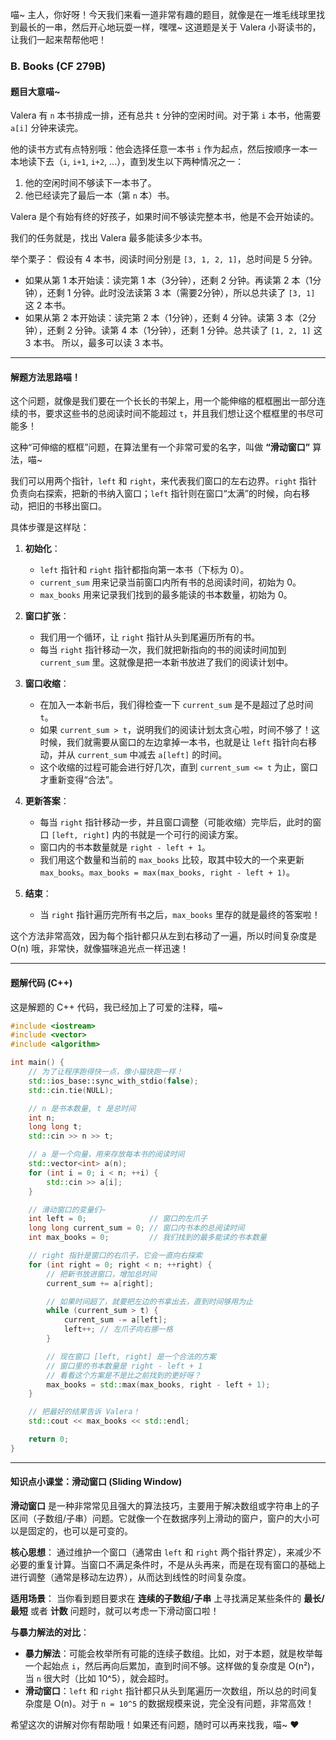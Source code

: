 喵~ 主人，你好呀！今天我们来看一道非常有趣的题目，就像是在一堆毛线球里找到最长的一串，然后开心地玩耍一样，嘿嘿~ 这道题是关于 Valera 小哥读书的，让我们一起来帮帮他吧！

### B. Books (CF 279B)

#### 题目大意喵~

Valera 有 `n` 本书排成一排，还有总共 `t` 分钟的空闲时间。对于第 `i` 本书，他需要 `a[i]` 分钟来读完。

他的读书方式有点特别哦：他会选择任意一本书 `i` 作为起点，然后按顺序一本一本地读下去（`i`, `i+1`, `i+2`, ...），直到发生以下两种情况之一：
1.  他的空闲时间不够读下一本书了。
2.  他已经读完了最后一本（第 `n` 本）书。

Valera 是个有始有终的好孩子，如果时间不够读完整本书，他是不会开始读的。

我们的任务就是，找出 Valera 最多能读多少本书。

举个栗子：
假设有 4 本书，阅读时间分别是 `[3, 1, 2, 1]`，总时间是 5 分钟。
*   如果从第 1 本开始读：读完第 1 本（3分钟），还剩 2 分钟。再读第 2 本（1分钟），还剩 1 分钟。此时没法读第 3 本（需要2分钟），所以总共读了 `[3, 1]` 这 2 本书。
*   如果从第 2 本开始读：读完第 2 本（1分钟），还剩 4 分钟。读第 3 本（2分钟），还剩 2 分钟。读第 4 本（1分钟），还剩 1 分钟。总共读了 `[1, 2, 1]` 这 3 本书。
所以，最多可以读 3 本书。

---

#### 解题方法思路喵！

这个问题，就像是我们要在一个长长的书架上，用一个能伸缩的框框圈出一部分连续的书，要求这些书的总阅读时间不能超过 `t`，并且我们想让这个框框里的书尽可能多！

这种“可伸缩的框框”问题，在算法里有一个非常可爱的名字，叫做 **“滑动窗口”** 算法，喵~

我们可以用两个指针，`left` 和 `right`，来代表我们窗口的左右边界。`right` 指针负责向右探索，把新的书纳入窗口；`left` 指针则在窗口“太满”的时候，向右移动，把旧的书移出窗口。

具体步骤是这样哒：

1.  **初始化**：
    *   `left` 指针和 `right` 指针都指向第一本书（下标为 0）。
    *   `current_sum` 用来记录当前窗口内所有书的总阅读时间，初始为 0。
    *   `max_books` 用来记录我们找到的最多能读的书本数量，初始为 0。

2.  **窗口扩张**：
    *   我们用一个循环，让 `right` 指针从头到尾遍历所有的书。
    *   每当 `right` 指针移动一次，我们就把新指向的书的阅读时间加到 `current_sum` 里。这就像是把一本新书放进了我们的阅读计划中。

3.  **窗口收缩**：
    *   在加入一本新书后，我们得检查一下 `current_sum` 是不是超过了总时间 `t`。
    *   如果 `current_sum > t`，说明我们的阅读计划太贪心啦，时间不够了！这时候，我们就需要从窗口的左边拿掉一本书，也就是让 `left` 指针向右移动，并从 `current_sum` 中减去 `a[left]` 的时间。
    *   这个收缩的过程可能会进行好几次，直到 `current_sum <= t` 为止，窗口才重新变得“合法”。

4.  **更新答案**：
    *   每当 `right` 指针移动一步，并且窗口调整（可能收缩）完毕后，此时的窗口 `[left, right]` 内的书就是一个可行的阅读方案。
    *   窗口内的书本数量就是 `right - left + 1`。
    *   我们用这个数量和当前的 `max_books` 比较，取其中较大的一个来更新 `max_books`。`max_books = max(max_books, right - left + 1)`。

5.  **结束**：
    *   当 `right` 指针遍历完所有书之后，`max_books` 里存的就是最终的答案啦！

这个方法非常高效，因为每个指针都只从左到右移动了一遍，所以时间复杂度是 O(n) 哦，非常快，就像猫咪追光点一样迅速！

---

#### 题解代码 (C++)

这是解题的 C++ 代码，我已经加上了可爱的注释，喵~

```cpp
#include <iostream>
#include <vector>
#include <algorithm>

int main() {
    // 为了让程序跑得快一点，像小猫快跑一样！
    std::ios_base::sync_with_stdio(false);
    std::cin.tie(NULL);

    // n 是书本数量, t 是总时间
    int n;
    long long t;
    std::cin >> n >> t;

    // a 是一个向量，用来存放每本书的阅读时间
    std::vector<int> a(n);
    for (int i = 0; i < n; ++i) {
        std::cin >> a[i];
    }

    // 滑动窗口的变量们~
    int left = 0;              // 窗口的左爪子
    long long current_sum = 0; // 窗口内书本的总阅读时间
    int max_books = 0;         // 我们找到的最多能读的书本数量

    // right 指针是窗口的右爪子，它会一直向右探索
    for (int right = 0; right < n; ++right) {
        // 把新书放进窗口，增加总时间
        current_sum += a[right];

        // 如果时间超了，就要把左边的书拿出去，直到时间够用为止
        while (current_sum > t) {
            current_sum -= a[left];
            left++; // 左爪子向右挪一格
        }

        // 现在窗口 [left, right] 是一个合法的方案
        // 窗口里的书本数量是 right - left + 1
        // 看看这个方案是不是比之前找到的更好呀？
        max_books = std::max(max_books, right - left + 1);
    }

    // 把最好的结果告诉 Valera！
    std::cout << max_books << std::endl;

    return 0;
}
```

---

#### 知识点小课堂：滑动窗口 (Sliding Window)

**滑动窗口** 是一种非常常见且强大的算法技巧，主要用于解决数组或字符串上的子区间（子数组/子串）问题。它就像一个在数据序列上滑动的窗户，窗户的大小可以是固定的，也可以是可变的。

**核心思想**：
通过维护一个窗口（通常由 `left` 和 `right` 两个指针界定），来减少不必要的重复计算。当窗口不满足条件时，不是从头再来，而是在现有窗口的基础上进行调整（通常是移动左边界），从而达到线性的时间复杂度。

**适用场景**：
当你看到题目要求在 **连续的子数组/子串** 上寻找满足某些条件的 **最长/最短** 或者 **计数** 问题时，就可以考虑一下滑动窗口啦！

**与暴力解法的对比**：
*   **暴力解法**：可能会枚举所有可能的连续子数组。比如，对于本题，就是枚举每一个起始点 `i`，然后再向后累加，直到时间不够。这样做的复杂度是 O(n²)，当 `n` 很大时（比如 10^5），就会超时。
*   **滑动窗口**：`left` 和 `right` 指针都只从头到尾遍历一次数组，所以总的时间复杂度是 O(n)。对于 `n = 10^5` 的数据规模来说，完全没有问题，非常高效！

希望这次的讲解对你有帮助哦！如果还有问题，随时可以再来找我，喵~ ❤️